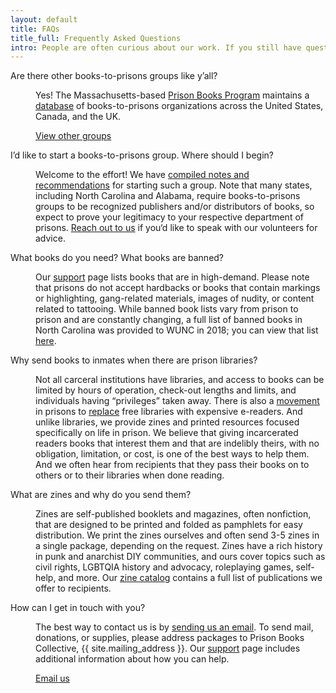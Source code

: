 ```yaml
---
layout: default
title: FAQs
title_full: Frequently Asked Questions
intro: People are often curious about our work. If you still have questions for us, you’re welcome to <a href='mailto:prisonbooks@gmail.com'>get in touch</a>
---
```


<dl class="questions">
	<dt><p>Are there other books-to-prisons groups like y’all?</p></dt>
	<dd>
		<p>Yes! The Massachusetts-based <a href="https://prisonbookprogram.org/">Prison Books Program</a> maintains a <a href="https://prisonbookprogram.org/prisonbooknetwork/">database</a> of books-to-prisons organizations across the United States, Canada, and the UK.</p>
		<a href="https://prisonbookprogram.org/prisonbooknetwork/" class="btn-secondary external-link">View other groups</a>
	</dd>
	<dt><p>I’d like to start a books-to-prisons group. Where should I begin?</p></dt>
	<dd><p>Welcome to the effort! We have <a href="https://docs.google.com/document/d/17cSuaW1bsEu7NAfhHEro-6kMFmzRB2hUzwaASBH4zjM/edit?usp=sharing">compiled notes and recommendations</a> for starting such a group. Note that many states, including North Carolina and Alabama, require books-to-prisons groups to be recognized publishers and/or distributors of books, so expect to prove your legitimacy to your respective department of prisons. <a href="mailto:{{ site.contact_email}}?subject=Starting%20a%20Group">Reach out to us</a> if you‘d like to speak with our volunteers for advice.</p></dd>
	<dt><p>What books do you need? What books are banned?</p></dt>
	<dd><p>Our <a href="/support-us#donate-books">support</a> page lists books that are in high-demand. Please note that prisons do not accept hardbacks or books that contain markings or highlighting, gang-related materials, images of nudity, or content related to tattooing. While banned book lists vary from prison to prison and are constantly changing, a full list of banned books in North Carolina was provided to WUNC in 2018; you can view that list <a href="http://media2.newsobserver.com/content/media/2018/1/23/BannedBookList.pdf">here</a>.</p></dd>
	<dt><p>Why send books to inmates when there are prison libraries?</p></dt>
	<dd><p>Not all carceral institutions have libraries, and access to books can be limited by hours of operation, check-out lengths and limits, and individuals having “privileges” taken away. There is also a <a href="https://bookpatrol.net/the-cost-of-reading-in-prision-in-west-virginia-its-5-cents-a-minute/">movement</a> in prisons to <a href="https://www.usatoday.com/story/opinion/policing/spotlight/2020/02/03/books-helped-me-get-through-life-sentence-fees-rob-others-benefit/4569506002/">replace</a> free libraries with expensive e-readers. And unlike libraries, we provide zines and printed resources focused specifically on life in prison. We believe that giving incarcerated readers books that interest them and that are indelibly theirs, with no obligation, limitation, or cost, is one of the best ways to help them. And we often hear from recipients that they pass their books on to others or to their libraries when done reading.</p></dd>
	<dt><p>What are zines and why do you send them?</p></dt>
	<dd><p>Zines are self-published booklets and magazines, often nonfiction, that are designed to be printed and folded as pamphlets for easy distribution. We print the zines ourselves and often send 3-5 zines in a single package, depending on the request. Zines have a rich history in punk and anarchist DIY communities, and ours cover topics such as civil rights, LGBTQIA history and advocacy, roleplaying games, self-help, and more. Our <a href="{{ site.zine_catalog}}">zine catalog</a> contains a full list of publications we offer to recipients.</p></dd>
	<dt><p>How can I get in touch with you?</p></dt>
	<dd>
		<p>The best way to contact us is by <a href="mailto:{{ site.contact_email }}">sending us an email</a>. To send mail, donations, or supplies, please address packages to Prison Books Collective, {{ site.mailing_address }}. Our <a href="/support-us">support</a> page includes additional information about how you can help.</p>
		<a href="https://prisonbookprogram.org/prisonbooknetwork/" class="btn-secondary email">Email us</a>
	</dd>
</dl>
